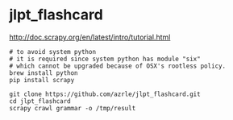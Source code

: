 # jlpt_flashcard

http://doc.scrapy.org/en/latest/intro/tutorial.html

```
# to avoid system python
# it is required since system python has module "six"
# which cannot be upgraded because of OSX's rootless policy.
brew install python
pip install scrapy

git clone https://github.com/azrle/jlpt_flashcard.git
cd jlpt_flashcard
scrapy crawl grammar -o /tmp/result
```
